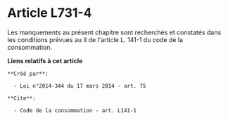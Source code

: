 # Article L731-4

Les manquements au présent chapitre sont recherchés et constatés dans les conditions prévues au II de l'article L. 141-1 du
code de la consommation.

**Liens relatifs à cet article**

	**Créé par**:

	  - Loi n°2014-344 du 17 mars 2014 - art. 75

	**Cite**:

	  - Code de la consommation - art. L141-1

